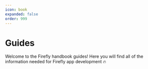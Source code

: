 ```yaml
---
icon: book
expanded: false
order: 999
---
```


# Guides
Welcome to the Firefly handbook guides! Here you will find all of the information needed for Firefly app development :fire:
